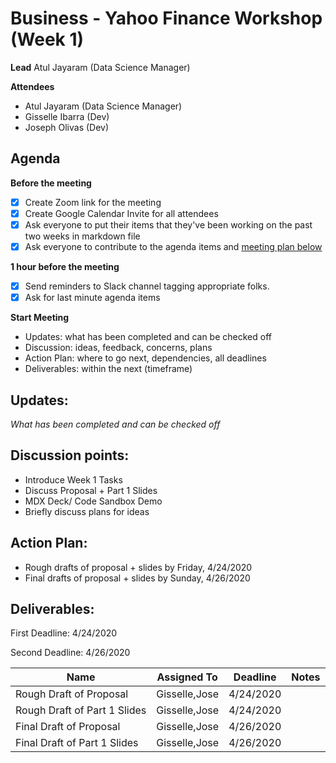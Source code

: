 # Business - Yahoo Finance Workshop (Week 1)

**Lead**
Atul Jayaram (Data Science Manager)

**Attendees**

* Atul Jayaram (Data Science Manager)
* Gisselle Ibarra (Dev)
* Joseph Olivas (Dev)

## Agenda

**Before the meeting**

- [x] Create Zoom link for the meeting
- [x] Create Google Calendar Invite for all attendees
- [x] Ask everyone to put their items that they've been working on the past two weeks in markdown file
- [x] Ask everyone to contribute to the agenda items and [meeting plan below](https://github.com/shreyagupta98/people/blob/master/meeting_template.md#updates)

**1 hour before the meeting**

- [x] Send reminders to Slack channel tagging appropriate folks. 
- [x] Ask for last minute agenda items

**Start Meeting**

* Updates: what has been completed and can be checked off
* Discussion: ideas, feedback, concerns, plans
* Action Plan: where to go next, dependencies, all deadlines
* Deliverables: within the next (timeframe)

## Updates:

*What has been completed and can be checked off*

## Discussion points:

* Introduce Week 1 Tasks
* Discuss Proposal + Part 1 Slides
* MDX Deck/ Code Sandbox Demo
* Briefly discuss plans for ideas

## Action Plan:

* Rough drafts of proposal + slides by Friday, 4/24/2020 
* Final drafts of proposal + slides by Sunday, 4/26/2020 


## Deliverables:

First Deadline: 4/24/2020

Second Deadline: 4/26/2020



| Name                                | Assigned To  | Deadline  | Notes |
| ----------------------------------- | ------------ | --------- | ----- |
| Rough Draft of Proposal                   | Gisselle,Jose | 4/24/2020  |       |
| Rough Draft of Part 1 Slides                     | Gisselle,Jose             | 4/24/2020  |       |
| Final Draft of Proposal         | Gisselle,Jose             | 4/26/2020 |       |
| Final Draft of Part 1 Slides | Gisselle,Jose             | 4/26/2020 |       |
